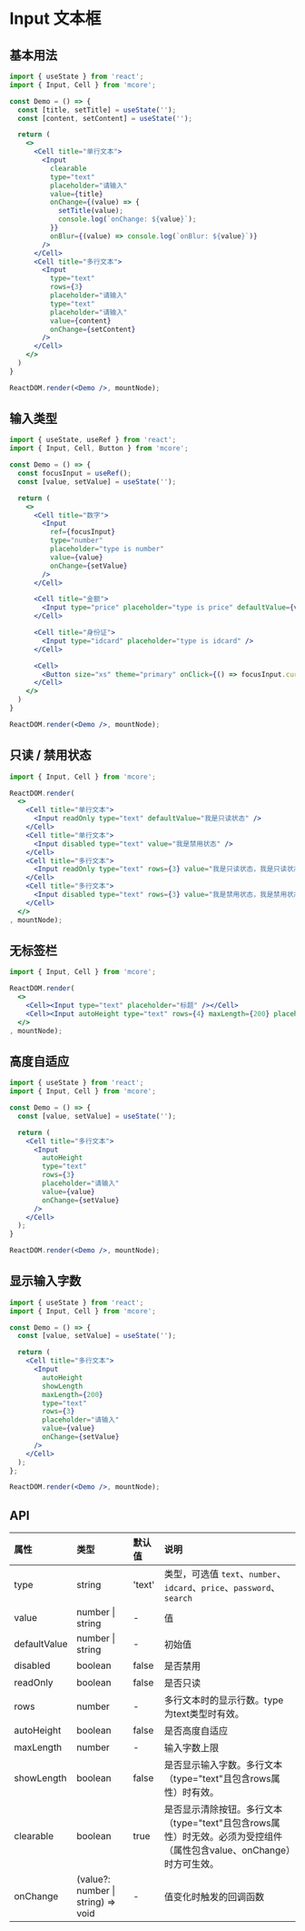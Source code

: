 # Input 文本框



## 基本用法

```jsx
import { useState } from 'react';
import { Input, Cell } from 'mcore';

const Demo = () => {
  const [title, setTitle] = useState('');
  const [content, setContent] = useState('');

  return (
    <>
      <Cell title="单行文本">
        <Input
          clearable
          type="text"
          placeholder="请输入"
          value={title}
          onChange={(value) => {
            setTitle(value);
            console.log(`onChange: ${value}`);
          }}
          onBlur={(value) => console.log(`onBlur: ${value}`)}
        />
      </Cell>
      <Cell title="多行文本">
        <Input
          type="text"
          rows={3}
          placeholder="请输入"
          type="text"
          placeholder="请输入"
          value={content}
          onChange={setContent}
        />
      </Cell>
    </>
  )
}

ReactDOM.render(<Demo />, mountNode);
```



## 输入类型

```jsx
import { useState, useRef } from 'react';
import { Input, Cell, Button } from 'mcore';

const Demo = () => {
  const focusInput = useRef();
  const [value, setValue] = useState('');

  return (
    <>
      <Cell title="数字">
        <Input
          ref={focusInput}
          type="number"
          placeholder="type is number"
          value={value}
          onChange={setValue}
        />
      </Cell>

      <Cell title="金额">
        <Input type="price" placeholder="type is price" defaultValue={value} />
      </Cell>

      <Cell title="身份证">
        <Input type="idcard" placeholder="type is idcard" />
      </Cell>

      <Cell>
        <Button size="xs" theme="primary" onClick={() => focusInput.current.focus()}>click to focus the first input</Button>
      </Cell>
    </>
  )
}

ReactDOM.render(<Demo />, mountNode);
```



## 只读 / 禁用状态

```jsx
import { Input, Cell } from 'mcore';

ReactDOM.render(
  <>
    <Cell title="单行文本">
      <Input readOnly type="text" defaultValue="我是只读状态" />
    </Cell>
    <Cell title="单行文本">
      <Input disabled type="text" value="我是禁用状态" />
    </Cell>
    <Cell title="多行文本">
      <Input readOnly type="text" rows={3} value="我是只读状态，我是只读状态，我是只读状态，我是只读状态。" />
    </Cell>
    <Cell title="多行文本">
      <Input disabled type="text" rows={3} value="我是禁用状态，我是禁用状态，我是禁用状态，我是禁用状态。" />
    </Cell>
  </>
, mountNode);
```



## 无标签栏
```jsx
import { Input, Cell } from 'mcore';

ReactDOM.render(
  <>
    <Cell><Input type="text" placeholder="标题" /></Cell>
    <Cell><Input autoHeight type="text" rows={4} maxLength={200} placeholder="摘要" /></Cell>
  </>
, mountNode);
```



## 高度自适应

```jsx
import { useState } from 'react';
import { Input, Cell } from 'mcore';

const Demo = () => {
  const [value, setValue] = useState('');

  return (
    <Cell title="多行文本">
      <Input
        autoHeight
        type="text"
        rows={3}
        placeholder="请输入"
        value={value}
        onChange={setValue}
      />
    </Cell>
  );
}

ReactDOM.render(<Demo />, mountNode);
```



## 显示输入字数
```jsx
import { useState } from 'react';
import { Input, Cell } from 'mcore';

const Demo = () => {
  const [value, setValue] = useState('');

  return (
    <Cell title="多行文本">
      <Input
        autoHeight
        showLength
        maxLength={200}
        type="text"
        rows={3}
        placeholder="请输入"
        value={value}
        onChange={setValue}
      />
    </Cell>
  );
};

ReactDOM.render(<Demo />, mountNode);
```



## API

| 属性 | 类型 | 默认值 | 说明 |
| :--- | :--- | :--- | :--- |
| type | string | 'text' | 类型，可选值 `text`、`number`、`idcard`、`price`、`password`、`search` |
| value | number \| string | - | 值 |
| defaultValue | number \| string | - | 初始值 |
| disabled | boolean | false | 是否禁用 |
| readOnly | boolean | false | 是否只读 |
| rows | number | - | 多行文本时的显示行数。type为text类型时有效。 |
| autoHeight | boolean | false | 是否高度自适应 |
| maxLength | number | - | 输入字数上限 |
| showLength | boolean | false | 是否显示输入字数。多行文本（type="text"且包含rows属性）时有效。 |
| clearable | boolean | true | 是否显示清除按钮。多行文本（type="text"且包含rows属性）时无效。必须为受控组件（属性包含value、onChange）时方可生效。 |
| onChange | (value?: number \| string) => void | - | 值变化时触发的回调函数 |

